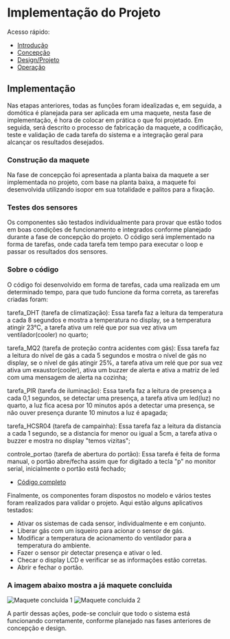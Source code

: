 # Implementação do Projeto

Acesso rápido:
  - [Introdução](./README.md)
  - [Concepção](./concepcao.md)
  - [Design/Projeto](./design.md)
  - [Operação](./operacao.md)


## Implementação

  Nas etapas anteriores, todas as funções foram idealizadas e, em seguida, a domótica é planejada para ser aplicada em uma maquete, nesta fase de implementação, é hora de colocar em prática o que foi projetado. Em seguida, será descrito o processo de fabricação da maquete, a codificação, teste e validação de cada tarefa do sistema e a integração geral para alcançar os resultados desejados.

### Construção da maquete

  Na fase de concepção foi apresentada a planta baixa da maquete a ser implementada no projeto, com base na planta baixa, a maquete foi desenvolvida utilizando isopor em sua totalidade e palitos para a fixação.
  
### Testes dos sensores

Os componentes são testados individualmente para provar que estão todos em boas condições de funcionamento e integrados conforme planejado durante a fase de concepção do projeto. 
O código será implementado na forma de tarefas, onde cada tarefa tem tempo para executar o loop e passar os resultados dos sensores.
  
### Sobre o código

O código foi desenvolvido em forma de tarefas, cada uma realizada em um determinado tempo, para que tudo funcione da forma correta, as tarerefas criadas foram:

tarefa_DHT (tarefa de climatização): Essa tarefa faz a leitura da temperatura a cada 8 segundos e mostra a temperatura no display, se a temperatura atingir 23°C, a tarefa ativa um relé que por sua vez ativa um ventilador(cooler) no quarto;

tarefa_MQ2 (tarefa de proteção contra acidentes com gás): Essa tarefa faz a leitura do nível de gás a cada 5 segundos e mostra o nível de gás no display, se o nível de gás atingir 25%, a tarefa ativa um relé que por sua vez ativa um exaustor(cooler), ativa um buzzer de alerta e ativa a matriz de led com uma mensagem de alerta na cozinha;

tarefa_PIR (tarefa de iluminação): Essa tarefa faz a leitura de presença a cada 0,1 segundos, se detectar uma presença, a tarefa ativa um led(luz) no quarto, a luz fica acesa por 10 minutos após a detectar uma presença, se não ouver presença durante 10 minutos a luz é apagada;

tarefa_HCSR04 (tarefa de campainha): Essa tarefa faz a leitura da distancia a cada 1 segundo, se a distancia for menor ou igual a 5cm, a tarefa ativa o buzzer e mostra no display "temos vizitas";

controle_portao (tarefa de abertura do portão): Essa tarefa é feita de forma manual, o portão abre/fecha assim que for digitado a tecla "p" no monitor serial, inicialmente o portão está fechado;

* [Código completo](./Codigo_PI2.ino)

Finalmente, os componentes foram dispostos no modelo e vários testes foram realizados para validar o projeto. Aqui estão alguns aplicativos testados:

* Ativar os sistemas de cada sensor, individualmente e em conjunto.
* Liberar gás com um isqueiro para acionar o sensor de gás.
* Modificar a temperatura de acionamento do ventilador para a temperatura do ambiente.
* Fazer o sensor pir detectar presença e ativar o led.
* Checar o display LCD e verificar se as informações estão corretas.
* Abrir e fechar o portão. 

### A imagem abaixo mostra a já maquete concluida

![Maquete concluida 1](https://user-images.githubusercontent.com/93286152/157669306-913e8f64-dfb6-42ef-9e8c-a4b13f86c8bd.jpeg)
![Maquete concluida 2](https://user-images.githubusercontent.com/93286152/157669313-6d33da85-d430-46c4-9e88-73d1a95640eb.jpeg)


A partir dessas ações, pode-se concluir que todo o sistema está funcionando corretamente, conforme planejado nas fases anteriores de concepção e design.

